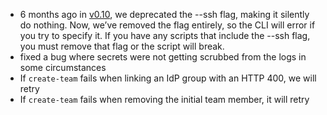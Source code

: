 - 6 months ago in [v0.10](https://github.com/github/gh-gei/releases/tag/v0.10), we deprecated the --ssh flag, making it silently do nothing. Now, we’ve removed the flag entirely, so the CLI will error if you try to specify it. If you have any scripts that include the --ssh flag, you must remove that flag or the script will break.
- fixed a bug where secrets were not getting scrubbed from the logs in some circumstances
- If `create-team` fails when linking an IdP group with an HTTP 400, we will retry
- If `create-team` fails when removing the initial team member, it will retry